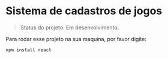<h1>Sistema de cadastros de jogos</h1>

> Status do projeto: Em desenvolvimento.

Para rodar esse projeto na sua maquina, por favor digite:

```
npm install react
```
